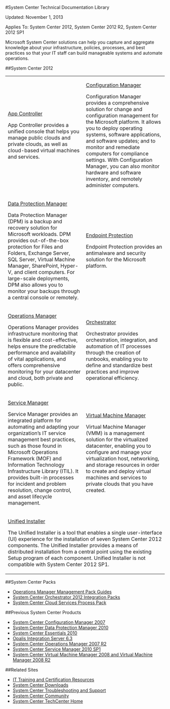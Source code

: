#System Center Technical Documentation Library

Updated: November 1, 2013

Applies To: System Center 2012, System Center 2012 R2, System Center 2012 SP1

Microsoft System Center solutions can help you capture and aggregate knowledge about your infrastructure, policies, processes, and best practices so that your IT staff can build manageable systems and automate operations.

##System Center 2012

<table>
<tbody>
<tr>
<td><p>
<a href="http://go.microsoft.com/fwlink/?linkid=231694">App Controller</a></p>
<p>App Controller provides a unified console that helps you manage public clouds and private clouds, as well as cloud-based virtual machines and services. </p></td>
<td><p>
<a href="http://go.microsoft.com/fwlink/p/?linkid=231675">Configuration Manager</a></p>
<p>Configuration Manager provides a comprehensive solution for change and configuration management for the Microsoft platform. It allows you to deploy operating systems, software applications, and software updates; and to monitor and remediate computers for compliance settings. With Configuration Manager, you can also monitor hardware and software inventory, and remotely administer computers.</p></td>
</tr>
<tr>
<td><p>
<a href="http://go.microsoft.com/fwlink/p/?linkid=239439">Data Protection Manager</a></p>
<p>Data Protection Manager (DPM) is a backup and recovery solution for Microsoft workloads. DPM provides out-of-the-box protection for Files and Folders, Exchange Server, SQL Server, Virtual Machine Manager, SharePoint, Hyper-V, and client computers. For large-scale deployments, DPM also allows you to monitor your backups through a central console or remotely.</p></td>
<td><p>
<a href="http://go.microsoft.com/fwlink/p/?linkid=231673">Endpoint Protection</a></p>
<p>Endpoint Protection provides an antimalware and security solution for the Microsoft platform.</p></td>
</tr>
<tr>
<td><p>
<a href="http://go.microsoft.com/fwlink/p/?linkid=231676">Operations Manager</a></p>
<p>Operations Manager provides infrastructure monitoring that is flexible and cost-effective, helps ensure the predictable performance and availability of vital applications, and offers comprehensive monitoring for your datacenter and cloud, both private and public.</p></td>
<td><p>
<a href="http://go.microsoft.com/fwlink/p/?linkid=231677">Orchestrator</a></p>
<p>Orchestrator provides orchestration, integration, and automation of IT processes through the creation of runbooks, enabling you to define and standardize best practices and improve operational efficiency.</p></td>
</tr>
<tr>
<td><p>
<a href="http://go.microsoft.com/fwlink/p/?linkid=231678">Service Manager</a></p>
<p>Service Manager provides an integrated platform for automating and adapting your organization’s IT service management best practices, such as those found in Microsoft Operations Framework (MOF) and Information Technology Infrastructure Library (ITIL). It provides built-in processes for incident and problem resolution, change control, and asset lifecycle management.</p></td>
<td><p>
<a href="http://go.microsoft.com/fwlink/p/?linkid=231679">Virtual Machine Manager</a></p>
<p>Virtual Machine Manager (VMM) is a management solution for the virtualized datacenter, enabling you to configure and manage your virtualization host, networking, and storage resources in order to create and deploy virtual machines and services to private clouds that you have created.</p></td>
</tr>
<tr>
<td colspan="2"><p>
<a href="http://go.microsoft.com/fwlink/p/?linkid=239440">Unified Installer</a></p>
<p>The Unified Installer is a tool that enables a single user-interface (UI) experience for the installation of seven System Center 2012 components. The Unified Installer provides a means of distributed installation from a central point using the existing Setup program of each component. Unified Installer is not compatible with System Center 2012 SP1.</p></td>
</tr>
</tbody>
</table>

##System Center Packs

<ul>
<li>
<a href="http://go.microsoft.com/fwlink/p/?linkid=231680">Operations Manager Management Pack Guides</a>
</li>
<li>
<a href="https://int.technet.microsoft.com/en-us/library/hh295851.aspx">System Center Orchestrator 2012 Integration Packs</a>
</li>
<li>
<a href="https://int.technet.microsoft.com/en-us/library/hh562067.aspx">System Center Cloud Services Process Pack</a>
</li>
</ul>


##Previous System Center Products

<ul>
<li>
<a href="https://int.technet.microsoft.com/en-us/library/bb735860.aspx">System Center Configuration Manager 2007</a>            
</li>
<li>
<a href="https://int.technet.microsoft.com/en-us/library/ff399192.aspx">System Center Data Protection Manager 2010</a>
</li>
<li>
<a href="https://int.technet.microsoft.com/en-us/library/ff603627.aspx">System Center Essentials 2010</a>
</li>
<li>
<a href="https://int.technet.microsoft.com/en-us/library/ff630946.aspx">Opalis Integration Server 6.3</a>
</li>
<li>
<a href="https://int.technet.microsoft.com/en-us/library/bb310604.aspx">System Center Operations Manager 2007 R2</a>   
</li>
<li>
<a href="https://int.technet.microsoft.com/en-us/library/ff461010.aspx">System Center Service Manager 2010 SP1</a>
</li>
<li>
<a href="https://int.technet.microsoft.com/en-us/library/cc917964.aspx">System Center Virtual Machine Manager 2008 and Virtual Machine Manager 2008 R2</a>
</li>
</ul>


##Related Sites

<ul>
<li>
<a href="http://go.microsoft.com/fwlink/p/?linkid=118295">IT Training and Certification Resources</a>
</li>
<li>
<a href="https://int.technet.microsoft.com/systemcenter/cc137824.aspx">System Center Downloads</a>
</li>
<li>
<a href="https://int.technet.microsoft.com/systemcenter/cc511006.aspx">System Center Troubleshooting and Support</a>
</li>
<li>
<a href="https://int.technet.microsoft.com/systemcenter/cc511266.aspx">System Center Community</a>
</li>
<li>
<a href="https://int.technet.microsoft.com/systemcenter/default.aspx">System Center TechCenter Home</a>
</li>
</ul>
   
